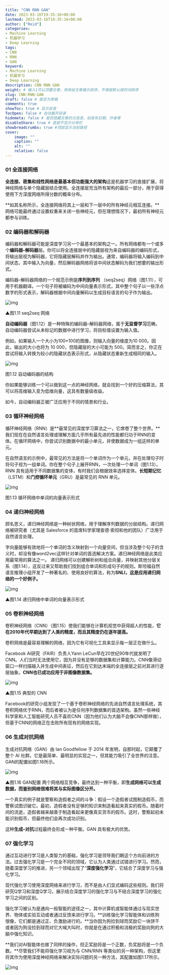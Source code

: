 ```yaml
---
title: "CNN RNN GAN"
date: 2023-03-16T19:35:16+08:00
lastmod: 2023-03-16T19:35:16+08:00
author: ["Reid"]
categories: 
- Machine Learning
- 机器学习
- Deep Learning
tags: 
- CNN
- RNN
- GAN
keyword:
- Machine Learning
- 机器学习
- Deep Learning
description: CNN RNN GAN
weight: # 输入1可以顶置文章，用来给文章展示排序，不填就默认按时间排序
slug: CNN-RNN-GAN
draft: false # 是否为草稿
comments: true
showToc: true # 显示目录
TocOpen: false # 自动展开目录
hidemeta: false # 是否隐藏文章的元信息，如发布日期、作者等
disableShare: true # 底部不显示分享栏
showbreadcrumbs: true #顶部显示当前路径
cover:
    image: ""
    caption: ""
    alt: ""
    relative: false
---
```



### **01 全连接网络**

**全连接、密集和线性网络是最基本但功能强大的架构**这是机器学习的直接扩展，将神经网络与单个隐藏层结合使用。全连接层充当所有架构的最后一部分，用于获得使用下方深度网络所得分数的概率分布。

**如其名称所示，全连接网络将其上一层和下一层中的所有神经元相互连接。**网络可能最终通过设置权重来关闭一些神经元，但在理想情况下，最初所有神经元都参与训练。

### **02 编码器和解码器**

编码器和解码器可能是深度学习另一个最基本的架构之一。所有网络都有一个或多个**编码器–解码器**层。你可以将全连接层中的隐藏层视为来自编码器的编码形式，将输出层视为解码器，它将隐藏层解码并作为输出。通常，编码器将输入编码到中间状态，其中输入为向量，然后解码器网络将该中间状态解码为我们想要的输出形式。



编码器–解码器网络的一个规范示例是**序列到序列** （seq2seq）网络（图1.11），可用于机器翻译。一个句子将被编码为中间向量表示形式，其中整个句子以一些浮点数字的形式表示，解码器根据中间向量解码以生成目标语言的句子作为输出。

![img](https://mmbiz.qpic.cn/mmbiz_png/LSOjyib5giaVcSXA0iclQibOVRTFNQYOMwOorJKgUJKcJQeY60GhqwInPQT7FiaoyxWX9PjM1u5MB1eIicUdRbibstiaOw/640?wx_fmt=png&tp=webp&wxfrom=5&wx_lazy=1&wx_co=1)

▲图1.11 seq2seq 网络

**自动编码器**（图1.12）是一种特殊的编码器–解码器网络，属于**无监督学习**范畴。自动编码器尝试从未标记的数据中进行学习，将目标值设置为输入值。

例如，如果输入一个大小为100×100的图像，则输入向量的维度为10 000。因此，输出的大小也将为 10 000，但隐藏层的大小可能为 500。简而言之，你正在尝试将输入转换为较小的隐藏状态表示形式，从隐藏状态重新生成相同的输入。

![img](https://mmbiz.qpic.cn/mmbiz_png/LSOjyib5giaVcSXA0iclQibOVRTFNQYOMwOoDHaeDAovFpIpaCXoiafibmLDWicvPict0jjx5NTHTrNyRoXKFD6h0KxeGQ/640?wx_fmt=png&tp=webp&wxfrom=5&wx_lazy=1&wx_co=1)

图1.12 自动编码器的结构

你如果能够训练一个可以做到这一点的神经网络，就会找到一个好的压缩算法，其可以将高维输入变为低维向量，这具有数量级收益。

如今，自动编码器正被广泛应用于不同的情景和行业。

### **03 循环神经网络**

循环神经网络（RNN）是**最常见的深度学习算法之一，它席卷了整个世界。**我们现在在自然语言处理或理解方面几乎所有最先进的性能都归功于RNN的变体。在循环网络中，你尝试识别数据中的最小单元，并使数据成为一组这样的单元。

在自然语言的示例中，最常见的方法是将一个单词作为一个单元，并在处理句子时将句子视为一组单词。你在整个句子上展开RNN，一次处理一个单词（图1.13）。RNN 具有适用于不同数据集的变体，有时我们会根据效率选择变体。**长短期记忆** （LSTM）和**门控循环单元**（GRU）是最常见的 RNN 单元。

![img](https://mmbiz.qpic.cn/mmbiz_png/LSOjyib5giaVcSXA0iclQibOVRTFNQYOMwOozu5UbyVYqfjQ2p5SrFXHaoBTKq15l8cbxU2Iv16KATiaQbJPezNv9cQ/640?wx_fmt=png&tp=webp&wxfrom=5&wx_lazy=1&wx_co=1)

图1.13 循环网络中单词的向量表示形式

### **04 递归神经网络**

顾名思义，递归神经网络是一种树状网络，用于理解序列数据的分层结构。递归网络被研究者（尤其是 Salesforce 的首席科学家理查德·索彻和他的团队）广泛用于自然语言处理。

字向量能够有效地将一个单词的含义映射到一个向量空间，但当涉及整个句子的含义时，却没有像word2vec这样针对单词的首选解决方案。递归神经网络是此类应用最常用的算法之一。
递归网络可以创建解析树和组合向量，并映射其他分层关系（图1.14），这反过来又帮助我们找到组合单词和形成句子的规则。斯坦福自然语言推理小组开发了一种著名的、使用良好的算法，称为**SNLI，这是应用递归网络的一个好例子。**

![img](https://mmbiz.qpic.cn/mmbiz_png/LSOjyib5giaVcSXA0iclQibOVRTFNQYOMwOoaCq4cNia2fv4hZ7icl19NYdKudW0O4jyasTetGytodWCibKaAj3ZIFv6Q/640?wx_fmt=png&tp=webp&wxfrom=5&wx_lazy=1&wx_co=1)

▲图1.14 递归网络中单词的向量表示形式

### **05 卷积神经网络**

卷积神经网络（CNN）（图1.15）使我们能够在计算机视觉中获得超人的性能，**它在2010年代早期达到了人类的精度，而且其精度仍在逐年提高。**

卷积网络是最容易理解的网络，因为它有可视化工具来显示每一层正在做什么。

Facebook AI研究（FAIR）负责人Yann LeCun早在20世纪90年代就发明了CNN。人们当时无法使用它，因为并没有足够的数据集和计算能力。CNN像滑动窗口一样扫描输入并生成中间表征，然后在它到达末端的全连接层之前对其进行逐层抽象。**CNN也已成功应用于非图像数据集。**

![img](https://mmbiz.qpic.cn/mmbiz_png/LSOjyib5giaVcSXA0iclQibOVRTFNQYOMwOoOkrQsdHV4z19GrPl7DIt8wLjLOl1K0VKIoyvpssvDticfVoZ4cXucIA/640?wx_fmt=png&tp=webp&wxfrom=5&wx_lazy=1&wx_co=1)

▲图1.15 典型的 CNN

Facebook的研究小组发现了一个基于卷积神经网络的先进自然语言处理系统，其卷积网络优于RNN，而后者被认为是任何序列数据集的首选架构。虽然一些神经科学家和人工智能研究人员不喜欢CNN（因为他们认为大脑不会像CNN那样做），但基于CNN的网络正在击败所有现有的网络实现。

### **06 生成对抗网络**

生成对抗网络（GAN）由 Ian Goodfellow 于 2014 年发明，自那时起，它颠覆了整个 AI 社群。它是最简单、最明显的实现之一，但其能力吸引了全世界的注意。GAN的配置如图1.16所示。

![img](https://mmbiz.qpic.cn/mmbiz_png/LSOjyib5giaVcSXA0iclQibOVRTFNQYOMwOobxibdmZ88KNyHGuvbQVc3LruMFSWpMynZwOaQrCuibjuUdWbX72ZibJbA/640?wx_fmt=png&tp=webp&wxfrom=5&wx_lazy=1&wx_co=1)

▲图1.16 GAN配置
两个网络相互竞争，最终达到一种平衡，即**生成网络可以生成数据，而鉴别网络很难将其与实际图像区分开。**

一个真实的例子就是警察和造假者之间的斗争：假设一个造假者试图制造假币，而警察试图识破它。最初，造假者没有足够的知识来制造看起来真实的假币。随着时间的流逝，造假者越来越善于制造看起来更像真实货币的假币。这时，警察起初未能识别假币，但最终他们会再次成功识别。

这种**生成–对抗**过程最终会形成一种平衡。GAN 具有极大的优势。

### **07 强化学习**

通过互动进行学习是人类智力的基础，强化学习是领导我们朝这个方向前进的方法。过去强化学习是一个完全不同的领域，它认为人类通过试错进行学习。然而，随着深度学习的推进，另一个领域出现了“**深度强化学习**”，它结合了深度学习与强化学习。


现代强化学习使用深度网络来进行学习，而不是由人们显式编码这些规则。我们将研究Q学习和深度Q学习，展示结合深度学习的强化学习与不结合深度学习的强化学习之间的区别。

强化学习被认为是通向一般智能的途径之一，其中计算机或智能体通过与现实世界、物体或实验互动或者通过反馈来进行学习。**训练强化学习智能体和训练狗很像，它们都是通过正、负激励进行的。**当你因为狗捡到球而奖励它一块饼干或者因为狗没捡到球而对它大喊大叫时，你就是在通过积极和消极的奖励向狗的大脑中强化知识。

**我们对AI智能体也做了同样的操作，但正奖励将是一个正数，负奖励将是一个负数。**尽管我们不能将强化学习视为与 CNN/RNN 等类似的另一种架构，但这里将其作为使用深度神经网络来解决实际问题的另一种方法，其配置如图1.17所示。

![img](https://mmbiz.qpic.cn/mmbiz_png/LSOjyib5giaVcSXA0iclQibOVRTFNQYOMwOoyLSmrR3DicHS6svpPfSImjI7k3ib4QcE82secR0kcnrQKULl0CGZyH0Q/640?wx_fmt=png&tp=webp&wxfrom=5&wx_lazy=1&wx_co=1)